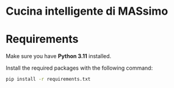 # Cucina intelligente di MASsimo
# Requirements
Make sure you have **Python 3.11** installed.

Install the required packages with the following command:
```bash
pip install -r requirements.txt
```